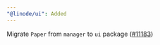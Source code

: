 ```yaml
---
"@linode/ui": Added
---
```


Migrate `Paper` from `manager` to `ui` package ([#11183](https://github.com/linode/manager/pull/11183))
